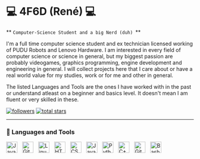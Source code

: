 # :computer: 4F6D (René) 💻

** `Computer-Science Student and a big Nerd (duh) `**

I'm a full time computer science student and ex technician licensed working of PUDU Robots and Lenovo Hardware. I am interested in every field of computer science or science in general,
but my biggest passion are probably videogames, graphics programming, engine development and engineering in general. I will collect projects here that I care about or have a real world
value for my studies, work or for me and other in general. 

The listed Languages and Tools are the ones I have worked with in the past or understand atleast on a beginner and basics level. It doesn't mean I am fluent or very skilled in these.


   <p align="left">
      <a href="https://github.com/4F6D?tab=followers">
         <img alt="followers" title="Follow me on Github" src="https://custom-icon-badges.demolab.com/github/followers/4F6D?color=236ad3&labelColor=1155ba&style=for-the-badge&logo=person-add&label=Follow&logoColor=white"/></a>
      <a href="https://github.com/4F6D?tab=repositories&sort=stargazers">
         <img alt="total stars" title="Total stars on GitHub" src="https://custom-icon-badges.demolab.com/github/stars/4F6D?color=55960c&style=for-the-badge&labelColor=488207&logo=star"/></a>
   </p>

---

### 🧰 Languages and Tools

<img align="left" alt="Java" width="30px" style="padding-right:10px;" src="https://cdn.jsdelivr.net/gh/devicons/devicon/icons/java/java-original.svg"/>
<img align="left" alt="Git" width="30px" style="padding-right:10px;" src="https://cdn.jsdelivr.net/gh/devicons/devicon/icons/git/git-original.svg" />
<img align="left" alt="Linux" width="30px" style="padding-right:10px;" src="https://cdn.jsdelivr.net/gh/devicons/devicon/icons/linux/linux-original.svg" />
<img align="left" alt="HTML" width="30px" style="padding-right:10px;" src="https://cdn.jsdelivr.net/gh/devicons/devicon/icons/html5/html5-plain.svg" />
<img align="left" alt="CSS" width="30px" style="padding-right:10px;" src="https://cdn.jsdelivr.net/gh/devicons/devicon/icons/css3/css3-plain.svg" />
<img align="left" alt="JavaScript" width="30px" style="padding-right:10px;" src="https://cdn.jsdelivr.net/gh/devicons/devicon/icons/javascript/javascript-plain.svg" />
<img align="left" alt="Python" width="30px" style="padding-right:10px;" src="https://cdn.jsdelivr.net/gh/devicons/devicon/icons/python/python-plain.svg" />
<img align="left" alt="C++" width="30px" style="padding-right:10px;" src="https://cdn.jsdelivr.net/gh/devicons/devicon/icons/cplusplus/cplusplus-line.svg" />
<img align="left" alt="GitHub" width="30px" style="padding-right:10px;" src="https://cdn.jsdelivr.net/gh/devicons/devicon/icons/github/github-original.svg" />
<img align="left" alt="Bash" width="30px" style="padding-right:10px;" src="https://cdn.jsdelivr.net/gh/devicons/devicon/icons/bash/bash-original.svg" />
<br />

#


<!--
**4F6D/4F6D** is a ✨ _special_ ✨ repository because its `README.md` (this file) appears on your GitHub profile.

Here are some ideas to get you started:

- 🔭 I’m currently working on ...
- 🌱 I’m currently learning ...
- 👯 I’m looking to collaborate on ...
- 🤔 I’m looking for help with ...
- 💬 Ask me about ...
- 📫 How to reach me: ...
- 😄 Pronouns: ...
- ⚡ Fun fact: ...
-->
